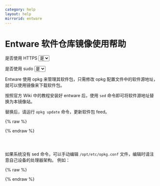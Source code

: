 ```yaml
---
category: help
layout: help
mirrorid: entware
---
```


# Entware 软件仓库镜像使用帮助

<form class="form-inline">
<div class="form-group">
	<label>是否使用 HTTPS</label>
	<select id="http-select" class="form-control content-select" data-target="#content-0,#content-1">
	  <option data-http_protocol="https://" selected>是</option>
	  <option data-http_protocol="http://">否</option>
	</select>
</div>
</form>


<form class="form-inline">
<div class="form-group">
	<label>是否使用 sudo</label>
	<select id="sudo-select" class="form-control content-select" data-target="#content-0,#content-1">
	  <option data-sudo="sudo " selected>是</option>
	  <option data-sudo="">否</option>
	</select>
</div>
</form>



Entware 使用 opkg 来管理其软件包，只需修改 opkg 配置文件中的软件源地址，就可以使用镜像来下载软件包。

按照官方 Wiki 中的教程安装好 entware 后，使用 `sed` 命令即可将软件源地址替换为本镜像站。

替换后，请运行 `opkg update` 命令，更新软件包 feed。



{% raw %}
<script id="template-0" type="x-tmpl-markup">
sed -i 's|https\?://bin.entware.net|{{http_protocol}}{{mirror}}|g' /opt/etc/opkg.conf
opkg update
</script>
{% endraw %}

<p></p>

<pre>
<code id="content-0" class="language-bash" data-template="#template-0" data-select="#http-select,#sudo-select">
</code>
</pre>


如果系统没有 sed 命令，可以手动编辑 `/opt/etc/opkg.conf` 文件，编辑时请注意自己设备的处理器架构。
例如：



{% raw %}
<script id="template-1" type="x-tmpl-markup">
src/gz entware {{http_protocol}}{{mirror}}/aarch64-k3.10
</script>
{% endraw %}

<p></p>

<pre>
<code id="content-1" class="language-plaintext" data-template="#template-1" data-select="#http-select,#sudo-select">
</code>
</pre>


